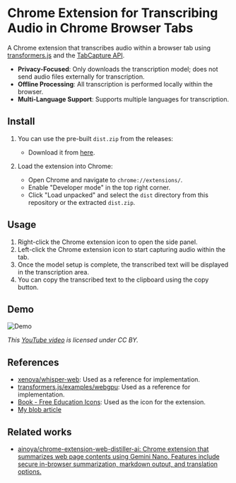 # Chrome Extension for Transcribing Audio in Chrome Browser Tabs

A Chrome extension that transcribes audio within a browser tab using [transformers.js](https://github.com/huggingface/transformers.js) and the [TabCapture API](https://developer.chrome.com/docs/extensions/reference/tabCapture/).

- **Privacy-Focused**: Only downloads the transcription model; does not send audio files externally for transcription.
- **Offline Processing**: All transcription is performed locally within the browser.
- **Multi-Language Support**: Supports multiple languages for transcription.

## Install

1. You can use the pre-built `dist.zip` from the releases:
    - Download it from [here](https://github.com/ainoya/chrome-extension-web-transcriptor-ai/releases/latest).

2. Load the extension into Chrome:

    - Open Chrome and navigate to `chrome://extensions/`.
    - Enable "Developer mode" in the top right corner.
    - Click "Load unpacked" and select the `dist` directory from this repository or the extracted `dist.zip`.

## Usage

1. Right-click the Chrome extension icon to open the side panel.
2. Left-click the Chrome extension icon to start capturing audio within the tab.
3. Once the model setup is complete, the transcribed text will be displayed in the transcription area.
4. You can copy the transcribed text to the clipboard using the copy button.

## Demo

![Demo](./images/chrome-extension-web-transcriptor-ai.gif)

*This [YouTube video](https://www.youtube.com/watch?v=Boj9eD0Wug8) is licensed under CC BY.*

## References

- [xenova/whisper-web](https://github.com/xenova/whisper-web/tree/81869ed62970ff4373509b6004a6c9a3f0c5b64d): Used as a reference for implementation.
- [transformers.js/examples/webgpu](https://github.com/huggingface/transformers.js/tree/7a58d6e11968dd85dc87ce37b2ab37213165889a/examples/webgpu-whisper): Used as a reference for implementation.
- [Book - Free Education Icons](https://www.flaticon.com/free-icon/book_1679072?term=magic&page=1&position=46&origin=search&related_id=1679072): Used as the icon for the extension.
- [My blob article](https://ainoya.dev/posts/chrome-extension-for-edge-transcription/)

## Related works

- [ainoya/chrome\-extension\-web\-distiller\-ai: Chrome extension that summarizes web page contents using Gemini Nano\. Features include secure in\-browser summarization, markdown output, and translation options\.](https://github.com/ainoya/chrome-extension-web-distiller-ai)

